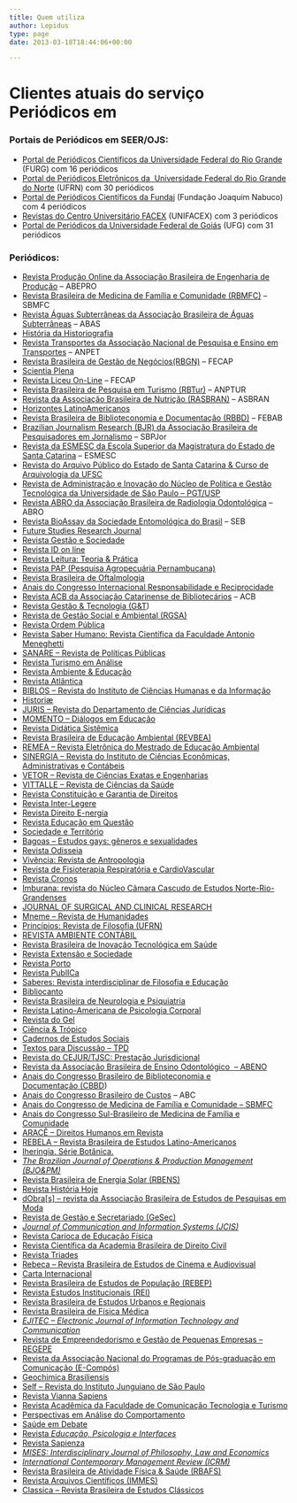 ```yaml
---
title: Quem utiliza
author: Lepidus
type: page
date: 2013-03-18T18:44:06+00:00

---
```

# Clientes atuais do serviço Periódicos em 
  ### Portais de Periódicos em SEER/OJS:
          
  * [Portal de Periódicos Científicos da Universidade Federal do Rio Grande][1] (FURG) com 16 periódicos
  * [Portal de Periódicos Eletrônicos da  Universidade Federal do Rio Grande do Norte][2] (UFRN) com 30 periódicos
  * [Portal de Periódicos Científicos da Fundaj][3] (Fundação Joaquim Nabuco) com 4 periódicos
  * [Revistas do Centro Universitário FACEX][4] (UNIFACEX) com 3 periódicos
  * [Portal de Periódicos da Universidade Federal de Goiás][5] (UFG) com 31 periódicos

  ### Periódicos:

  * [Revista Produção Online da Associação Brasileira de Engenharia de Produção][6] &#8211; ABEPRO
  * [Revista Brasileira de Medicina de Família e Comunidade (RBMFC)][7] &#8211; SBMFC
  * [Revista Águas Subterrâneas da Associação Brasileira de Águas Subterrâneas][8] &#8211; ABAS
  * [História da Historiografia][9]
  * [Revista Transportes da Associação Nacional de Pesquisa e Ensino em Transportes][10] &#8211; ANPET
  * [Revista Brasileira de Gestão de Negócios(RBGN)][11] &#8211; FECAP
  * [Scientia Plena][12]
  * [Revista Liceu On-Line][13] &#8211; FECAP
  * [Revista Brasileira de Pesquisa em Turismo (RBTur)][14] &#8211; ANPTUR
  * [Revista da Associação Brasileira de Nutrição (RASBRAN)][15] &#8211; ASBRAN
  * [Horizontes LatinoAmericanos][16]
  * [Revista Brasileira de Biblioteconomia e Documentação (RBBD)][17] &#8211; FEBAB
  * [Brazilian Journalism Research (BJR) da Associação Brasileira de Pesquisadores em Jornalismo][18] &#8211; SBPJor
  * [Revista da ESMESC da Escola Superior da Magistratura do Estado de Santa Catarina][19] &#8211; ESMESC
  * [Revista do Arquivo Público do Estado de Santa Catarina & Curso de Arquivologia da UFSC][20]
  * [Revista de Administração e Inovação do Núcleo de Política e Gestão Tecnológica da Universidade de São Paulo &#8211; PGT/USP][21]
  * [Revista ABRO da Associação Brasileira de Radiologia Odontológica][22] &#8211; ABRO
  * [Revista BioAssay da Sociedade Entomológica do Brasil][23] &#8211; SEB
  * [Future Studies Research Journal][24]
  * [Revista Gestão e Sociedade][25]
  * [Revista ID on line][26]
  * [Revista Leitura: Teoria & Prática][27]
  * [Revista PAP (Pesquisa Agropecuária Pernambucana)][28]
  * [Revista Brasileira de Oftalmologia][29]
  * [Anais do Congresso Internacional Responsabilidade e Reciprocidade][30]
  * [Revista ACB da Associação Catarinense de Bibliotecários][31] &#8211; ACB
  * [Revista Gestão & Tecnologia (G&T][32])
  * [Revista de Gestão Social e Ambiental (RGSA)][33]
  * [Revista Ordem Pública][34]
  * [Revista Saber Humano: Revista Científica da Faculdade Antonio Meneghetti][35] 
  * [SANARE &#8211; Revista de Políticas Públicas][36]
  * [Revista Turismo em Análise][37]
  * [Revista Ambiente & Educação][38]
  * [Revista Atlântica][39]
  * [BIBLOS &#8211; Revista do Instituto de Ciências Humanas e da Informação][40]
  * [Historiæ][41]
  * [JURIS &#8211; Revista do Departamento de Ciências Jurídicas][42]
  * [MOMENTO &#8211; Diálogos em Educação][43]
  * [Revista Didática Sistêmica][44]
  * [Revista Brasileira de Educação Ambiental (REVBEA)][45]
  * [REMEA &#8211; Revista Eletrônica do Mestrado de Educação Ambiental][46]
  * [SINERGIA &#8211; Revista do Instituto de Ciências Econômicas, Administrativas e Contábeis][47]
  * [VETOR &#8211; Revista de Ciências Exatas e Engenharias][48]
  * [VITTALLE &#8211; Revista de Ciências da Saúde][49]
  * [Revista Constituição e Garantia de Direitos][50]
  * [Revista Inter-Legere][51]
  * [Revista Direito E-nergia][52]
  * [Revista Educação em Questão][53]
  * [Sociedade e Território][54]
  * [Bagoas &#8211; Estudos gays: gêneros e sexualidades][55]
  * [Revista Odisseia][56]
  * [Vivência: Revista de Antropologia][57]
  * [Revista de Fisioterapia Respiratória e CardioVascular][58]
  * [Revista Cronos][59]
  * [Imburana: revista do Núcleo Câmara Cascudo de Estudos Norte-Rio-Grandenses][60]
  * [JOURNAL OF SURGICAL AND CLINICAL RESEARCH][61]
  * [Mneme &#8211; Revista de Humanidades][62]
  * [Princípios: Revista de Filosofia (UFRN)][63]
  * [REVISTA AMBIENTE CONTÁBIL][64]
  * [Revista Brasileira de Inovação Tecnológica em Saúde][65]
  * [Revista Extensão e Sociedade][66]
  * [Revista Porto][67]
  * [Revista PublICa][68]
  * [Saberes: Revista interdisciplinar de Filosofia e Educação][69]
  * [Bibliocanto][70]
  * [Revista Brasileira de Neurologia e Psiquiatria][71]
  * [Revista Latino-Americana de Psicologia Corporal][72]
  * [Revista do Gel][73]
  * [Ciência & Trópico][74]
  * [Cadernos de Estudos Sociais][75]
  * [Textos para Discussão &#8211; TPD][76]
  * [Revista do CEJUR/TJSC: Prestação Jurisdicional][77]
  * [Revista da Associação Brasileira de Ensino Odontológico  &#8211; ABENO][78]
  * [Anais do Congresso Brasileiro de Biblioteconomia e Documentação (CBBD][79])
  * [Anais do Congresso Brasileiro de Custos][80] &#8211; ABC
  * [Anais do Congresso de Medicina de Família e Comunidade &#8211; SBMFC][81]
  * [Anais do Congresso Sul-Brasileiro de Medicina de Família e Comunidade][82]
  * [ARACÊ – Direitos Humanos em Revista][83]
  * [REBELA &#8211; Revista Brasileira de Estudos Latino-Americanos][84]
  * [Iheringia. Série Botânica.][85]
  * _[The Brazilian Journal of Operations & Production Management (BJO&PM)][86]_
  * [Revista Brasileira de Energia Solar (RBENS)][87]
  * [Revista História Hoje][88]
  * [dObra[s] – revista da Associação Brasileira de Estudos de Pesquisas em Moda][89]
  * [Revista de Gestão e Secretariado (GeSec)][90]
  * _[Journal of Communication and Information Systems (JCIS)][91]_
  * [Revista Carioca de Educação Física][92]
  * [Revista Científica da Academia Brasileira de Direito Civil][93]
  * [Revista Triades][94]
  * [Rebeca &#8211; Revista Brasileira de Estudos de Cinema e Audiovisual][95]
  * [Carta Internacional][96]
  * [Revista Brasileira de Estudos de População (REBEP)][97]
  * [Revista Estudos Institucionais (REI)][98]
  * [Revista Brasileira de Estudos Urbanos e Regionais][99]
  * [Revista Brasileira de Física Médica][100]
  * _[EJITEC &#8211; Electronic Journal of Information Technology and Communication][101]_
  * [Revista de Empreendedorismo e Gestão de Pequenas Empresas – REGEPE][102]
  * [Revista da Associação Nacional do Programas de Pós-graduação em Comunicação (E-Compós)][103]
  * [Geochimica Brasiliensis][104] 
  * [Self &#8211; Revista do Instituto Junguiano de São Paulo][105]
  * [Revista Vianna Sapiens][106]
  * [Revista Acadêmica da Faculdade de Comunicação Tecnologia e Turismo][107]
  * [Perspectivas em Análise do Comportamento][108]
  * [Saúde em Debate][109]
  * [Revista _Educação, Psicologia e Interfaces_][110]
  * [Revista Sapienza][111]
  * _[MISES: Interdisciplinary Journal of Philosophy, Law and Economics][112]_
  * [ _International Contemporary Management Review (ICRM)_][113] 
  * [Revista Brasileira de Atividade Física & Saúde (RBAFS)][114] 
  * [Revista Arquivos Científicos (IMMES)][115] 
  * [Classica &#8211; Revista Brasileira de Estudos Clássicos][116]

 [1]: https://periodicos.furg.br/
 [2]: http://www.periodicos.ufrn.br/
 [3]: http://periodicos.fundaj.gov.br/
 [4]: http://periodicos.unifacex.com.br/
 [5]: https://portal.revistas.ufg.br
 [6]: http://www.producaoonline.org.br/
 [7]: https://www.rbmfc.org.br/rbmfc
 [8]: http://aguassubterraneas.abas.org
 [9]: https://www.historiadahistoriografia.com.br/revista
 [10]: http://www.revistatransportes.org.br/
 [11]: https://www.scielo.br/j/rbgn/
 [12]: https://www.scientiaplena.org.br/sp
 [13]: https://liceu.fecap.br/LICEU_ON-LINE
 [14]: https://rbtur.org.br/rbtur
 [15]: https://www.rasbran.com.br/rasbran
 [16]: https://periodicos.fundaj.gov.br/HLA/about
 [17]: https://rbbd.febab.org.br/rbbd 
 [18]: https://bjr.sbpjor.org.br/bjr
 [19]: https://revista.esmesc.org.br/re
 [20]: http://agora.emnuvens.com.br/
 [21]: http://revistarai.org/
 [22]: https://abro.org.br/revista-abro/
 [23]: http://bioassay.org.br/
 [24]: http://www.revistafuture.org/
 [25]: http://ges.emnuvens.com.br/
 [26]: http://idonline.emnuvens.com.br
 [27]: http://ltp.emnuvens.com.br/
 [28]: http://pap.emnuvens.com.br/
 [29]: http://rbo.emnuvens.com.br/
 [30]: http://reciprocidade.emnuvens.com.br/
 [31]: http://revistaacb.emnuvens.com.br
 [32]: http://revistagt.fpl.edu.br/
 [33]: http://rgsa.emnuvens.com.br/
 [34]: http://rop.emnuvens.com.br/
 [35]: http://saberhumano.emnuvens.com.br/
 [36]: http://sanare.emnuvens.com.br/
 [37]: http://turismoemanalise.org.br/
 [38]: http://www.seer.furg.br/ambeduc
 [39]: http://www.seer.furg.br/atlantica
 [40]: http://www.seer.furg.br/biblos
 [41]: http://www.seer.furg.br/hist
 [42]: http://www.seer.furg.br/juris
 [43]: http://www.seer.furg.br/momento
 [44]: http://www.seer.furg.br/redsis
 [45]: http://www.seer.furg.br/revbea
 [46]: http://www.seer.furg.br/remea
 [47]: http://www.seer.furg.br/sinergia
 [48]: http://www.seer.furg.br/vetor
 [49]: http://www.seer.furg.br/vittalle
 [50]: http://www.periodicos.ufrn.br/constituicaoegarantiadedireitos/about/index
 [51]: http://www.periodicos.ufrn.br/interlegere/about/index
 [52]: http://www.periodicos.ufrn.br/direitoenergia/about/index
 [53]: http://www.periodicos.ufrn.br/educacaoemquestao/about/index
 [54]: http://www.periodicos.ufrn.br/sociedadeeterritorio/about/index
 [55]: http://www.periodicos.ufrn.br/bagoas/about/index
 [56]: http://www.periodicos.ufrn.br/odisseia/about/index
 [57]: http://www.periodicos.ufrn.br/vivencia/about/index
 [58]: http://www.periodicos.ufrn.br/revistadefisioterapia/about/index
 [59]: http://www.periodicos.ufrn.br/cronos/about/index
 [60]: http://www.periodicos.ufrn.br/imburana/about/index
 [61]: http://www.periodicos.ufrn.br/jscr/about/index
 [62]: http://www.periodicos.ufrn.br/mneme/about/index
 [63]: http://www.periodicos.ufrn.br/principios/about/index
 [64]: http://www.periodicos.ufrn.br/ambiente/about/index
 [65]: http://www.periodicos.ufrn.br/reb/about/index
 [66]: http://www.periodicos.ufrn.br/extensaoesociedade/about/index
 [67]: http://www.periodicos.ufrn.br/porto/about/index
 [68]: http://www.periodicos.ufrn.br/publica/about/index
 [69]: http://www.periodicos.ufrn.br/saberes/about/index
 [70]: http://www.periodicos.ufrn.br/bibliocanto/about/index
 [71]: http://rbnp.emnuvens.com.br/rbnp
 [72]: http://psicorporal.emnuvens.com.br/rlapc
 [73]: http://revistadogel.emnuvens.com.br/
 [74]: http://periodicos.fundaj.gov.br/CIC
 [75]: http://periodicos.fundaj.gov.br/CAD
 [76]: http://periodicos.fundaj.gov.br/TPD
 [77]: http://revistadocejur.tjsc.jus.br/cejur 
 [78]: http://revabeno.emnuvens.com.br/revabeno
 [79]: http://portal.febab.org.br/anais/
 [80]: http://anaiscbc.emnuvens.com.br/anais
 [81]: http://www.cmfc.org.br/brasileiro
 [82]: http://www.cmfc.org.br/sul
 [83]: http://arace.emnuvens.com.br/arace
 [84]: http://rebela.emnuvens.com.br/pc
 [85]: http://isb.emnuvens.com.br/iheringia
 [86]: http://bjopm.emnuvens.com.br/bjopm
 [87]: https://rbens.emnuvens.com.br/rbens
 [88]: https://rhhj.anpuh.org/RHHJ/index
 [89]: https://dobras.emnuvens.com.br/dobras
 [90]: https://revistagesec.emnuvens.com.br/secretariado/index
 [91]: https://jcis.sbrt.org.br/jcis
 [92]: https://www.revistacarioca.com.br/revistacarioca
 [93]: https://abdc.emnuvens.com.br/abdc
 [94]: https://triades.emnuvens.com.br/triades
 [95]: https://rebeca.socine.org.br/1
 [96]: https://www.cartainternacional.abri.org.br/Carta
 [97]: https://www.rebep.org.br/revista
 [98]: https://www.estudosinstitucionais.com/REI
 [99]: http://rbeur.emnuvens.com.br/rbeur
 [100]: http://www.rbfm.org.br/rbfm
 [101]: https://ejitec.emnuvens.com.br/journal
 [102]: http://www.regepe.org.br/regepe
 [103]: https://www.e-compos.org.br/e-compos
 [104]: http://geobrasiliensis.emnuvens.com.br/geobrasiliensis
 [105]: https://self.ijusp.org.br/self
 [106]: http://www.viannasapiens.com.br/revista
 [107]: http://raf.emnuvens.com.br/raf
 [108]: https://www.revistaperspectivas.org/perspectivas
 [109]: http://saudeemdebate.emnuvens.com.br/sed
 [110]: http://educacaoepsicologia.emnuvens.com.br/edupsi/index
 [111]: http://sapienza.emnuvens.com.br/revista/index
 [112]: https://www.revistamises.org.br/misesjournal
 [113]: http://www.icmreview.com/icmr
 [114]: http://www.rbafs.org.br/RBAFS
 [115]: http://arqcientificosimmes.emnuvens.com.br/abi/
 [116]: https://revista.classica.org.br/classica